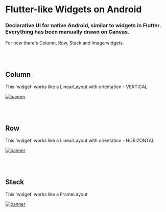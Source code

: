 # Flutter-like Widgets on Android

### Declarative UI for native Android, similar to widgets in Flutter. Everything has been manually drawn on Canvas. 
For now there's Column, Row, Stack and Image widgets. 

<br></br>  


## Column
This 'widget' works like a LinearLayout with orientation - VERTICAL
 
[![banner](https://user-images.githubusercontent.com/46375353/110197998-39260b00-7e75-11eb-9ae8-60913b8d4752.png)](https://github.com/thelumiereguy/CanvasViewTest)  

<br></br>  

## Row
This 'widget' works like a LinearLayout with orientation - HORIZONTAL
 
[![banner](https://user-images.githubusercontent.com/46375353/110198000-3c20fb80-7e75-11eb-97b4-e6d43d6f49f7.png)](https://github.com/thelumiereguy/CanvasViewTest)  

<br></br>  

## Stack
This 'widget' works like a FrameLayout
 
[![banner](https://user-images.githubusercontent.com/46375353/110198002-3d522880-7e75-11eb-8029-60e6310e1d57.png)](https://github.com/thelumiereguy/CanvasViewTest)  
